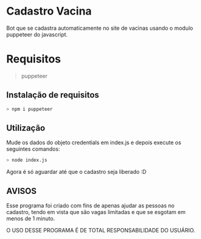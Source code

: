 # Cadastro Vacina

Bot que se cadastra automaticamente no site de vacinas usando o modulo puppeteer do javascript.

# Requisitos
> puppeteer

## Instalação de requisitos

```bash
> npm i puppeteer
```

## Utilização

Mude os dados do objeto credentials em index.js e depois execute os seguintes comandos:

```bash
> node index.js
```

Agora é só aguardar até que o cadastro seja liberado :D

## AVISOS

Esse programa foi criado com fins de apenas ajudar as pessoas no cadastro, tendo em vista que são vagas limitadas e que se esgotam em menos de 1 minuto.

O USO DESSE PROGRAMA É DE TOTAL RESPONSABILIDADE DO USUÁRIO.
